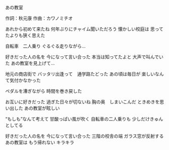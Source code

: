 あの教室

作詞：秋元康
作曲：カワノミチオ

あれから初めて来たね
何年ぶりにチャイム聞いただろう
懐かしい校庭は
思ってたよりも狭く思えた

自転車　二人乗り
ぐるぐる走りながら…

好きだった人の名を
今になって言い合った
本当は知ってたよと
大声で叫んでいた
あの教室を見上げて…

地元の商店街で
バッタリ出逢って　通学路たどった
あの頃は毎日が
楽しいなんて気付かなかった

ペダルを漕ぎながら
時間を巻き戻した

お互いに好きだった
過ぎた日々が切ないね
胸の奥　しまいこんだ
ときめきを思い出した
あの教室が眩しい

“もしも”なんて考えて
甘酸っぱい風が吹く
自転車の二人乗りも
少しだけきゅんとしてる

好きだった人の名を
今になって言い合った
三階の校舎の端
ガラス窓が反射する
あの教室は
もう帰れない
キラキラ